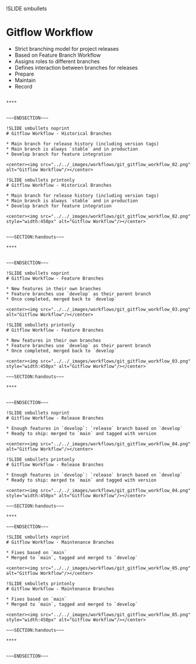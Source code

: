 !SLIDE smbullets
# Gitflow Workflow

* Strict branching model for project releases
* Based on Feature Branch Workflow
* Assigns roles to different branches
* Defines interaction between branches for releases
 * Prepare
 * Maintain
 * Record


~~~SECTION:handouts~~~

****


~~~ENDSECTION~~~

!SLIDE smbullets noprint
# Gitflow Workflow - Historical Branches

* Main branch for release history (including version tags)
* Main branch is always `stable` and in production
* Develop branch for feature integration

<center><img src="../../_images/workflows/git_gitflow_workflow_02.png" alt="Gitflow Workflow"/></center>

!SLIDE smbullets printonly
# Gitflow Workflow - Historical Branches

* Main branch for release history (including version tags)
* Main branch is always `stable` and in production
* Develop branch for feature integration

<center><img src="../../_images/workflows/git_gitflow_workflow_02.png" style="width:450px" alt="Gitflow Workflow"/></center>


~~~SECTION:handouts~~~

****


~~~ENDSECTION~~~

!SLIDE smbullets noprint
# Gitflow Workflow - Feature Branches

* New features in their own branches
* Feature branches use `develop` as their parent branch
* Once completed, merged back to `develop`

<center><img src="../../_images/workflows/git_gitflow_workflow_03.png" alt="Gitflow Workflow"/></center>

!SLIDE smbullets printonly
# Gitflow Workflow - Feature Branches

* New features in their own branches
* Feature branches use `develop` as their parent branch
* Once completed, merged back to `develop`

<center><img src="../../_images/workflows/git_gitflow_workflow_03.png" style="width:450px" alt="Gitflow Workflow"/></center>

~~~SECTION:handouts~~~

****


~~~ENDSECTION~~~

!SLIDE smbullets noprint
# Gitflow Workflow - Release Branches

* Enough features in `develop`: `release` branch based on `develop`
* Ready to ship: merged to `main` and tagged with version

<center><img src="../../_images/workflows/git_gitflow_workflow_04.png" alt="Gitflow Workflow"/></center>

!SLIDE smbullets printonly
# Gitflow Workflow - Release Branches

* Enough features in `develop`: `release` branch based on `develop`
* Ready to ship: merged to `main` and tagged with version

<center><img src="../../_images/workflows/git_gitflow_workflow_04.png" style="width:450px" alt="Gitflow Workflow"/></center>

~~~SECTION:handouts~~~

****

~~~ENDSECTION~~~

!SLIDE smbullets noprint
# Gitflow Workflow - Maintenance Branches

* Fixes based on `main`
* Merged to `main`, tagged and merged to `develop`

<center><img src="../../_images/workflows/git_gitflow_workflow_05.png" alt="Gitflow Workflow"/></center>

!SLIDE smbullets printonly
# Gitflow Workflow - Maintenance Branches

* Fixes based on `main`
* Merged to `main`, tagged and merged to `develop`

<center><img src="../../_images/workflows/git_gitflow_workflow_05.png" style="width:450px" alt="Gitflow Workflow"/></center>

~~~SECTION:handouts~~~

****


~~~ENDSECTION~~~


